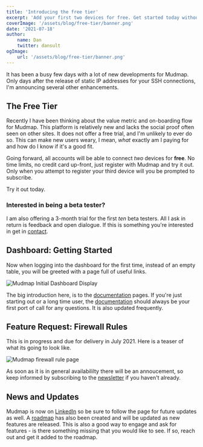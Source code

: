 ```yaml
---
title: 'Introducing the free tier'
excerpt: 'Add your first two devices for free. Get started today without paying a cent and no credit card required!'
coverImage: '/assets/blog/free-tier/banner.png'
date: '2021-07-18'
author:
    name: Dan
    twitter: dansult
ogImage:
    url: '/assets/blog/free-tier/banner.png'
---
```


It has been a busy few days with a lot of new developments for Mudmap. Only days 
after the release of static IP addresses for your SSH connections, I'm 
announcing several other enhancements.

## The Free Tier

Recently I have been thinking about the value metric and on-boarding flow 
for Mudmap. This platform is relatively new and lacks the social proof 
often seen on other sites. It does not offer a free trial, and I'm 
unlikely to ever do so. This can make new users weary, I mean, *what* 
exactly am I paying for and how do I know if it's a good fit.

Going forward, all accounts will be able to connect *two* devices for **free**. 
No time limits, no credit card up-front, just register with Mudmap and try 
it out. Only when you attempt to register your third device will you be 
prompted to subscribe.

Try it out today.

### Interested in being a beta tester?

I am also offering a 3-month trial for the first *ten* beta testers. All I 
ask in return is feedback and open dialogue. If this is something you're 
interested in get in [contact][beta].


## Dashboard: Getting Started

Now when logging into the dashboard for the first time, instead of an empty table, you will be greeted with a page full of useful links. 

![Mudmap Initial Dashboard Display](https://mudmapio.s3.us-west-2.amazonaws.com/public-images/marketing/mm-no-devices.png "Mudmap dashboard initial display")

The big introduction here, is to the [documentation][docs] pages. If you're just starting out or a long time user, the [documentation][docs] should always be your first port of call for any questions. It is also updated frequently. 

## Feature Request: Firewall Rules

This is in progress and due for delivery in July 2021. Here is a teaser of what its going to look like.

![Mudmap firewall rule page](https://mudmapio.s3.us-west-2.amazonaws.com/public-images/marketing/mm-firewall-rules-wip.png 'Mudmap firewall rule page')

As soon as it is in general availabililty there will be an annoucement, so keep informed by subscribing to the [newsletter] if you haven't already.


## News and Updates

Mudmap is now on [LinkedIn] so be sure to follow the page for future updates as well. A [roadmap] has also been created and will be updated as new features are released. This is also a good way to engage and ask for features - is there something missing that you would like to see. If so, reach out and get it added to the roadmap.



[beta]: mailto:dan@mudmap.io?subject=beta-tester-trial
[docs]: https://docs.mudmap.io/
[linkedin]: https://linkedin.com/company/mudmap
[roadmap]: https://mudmap.io/roadmap
[newsletter]: https://buttondown.email/mudmapio
